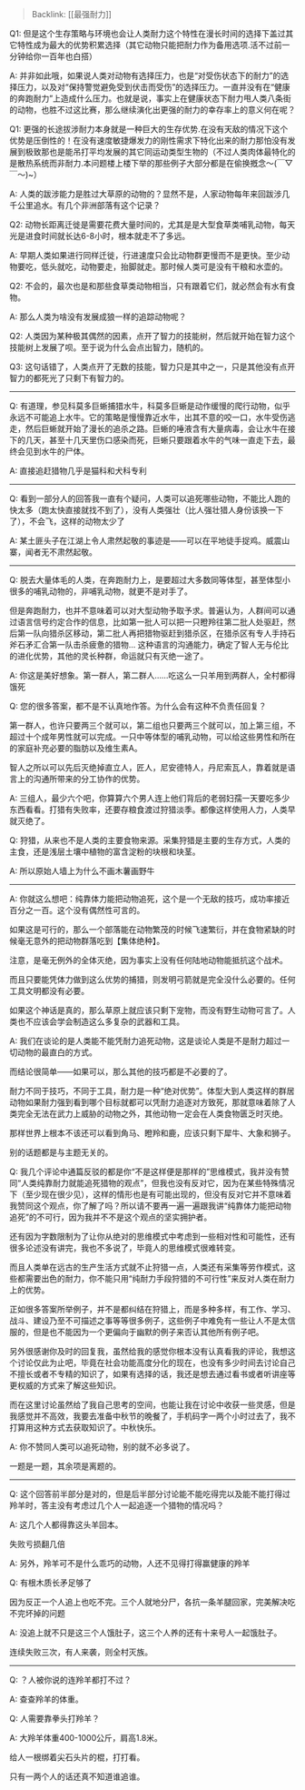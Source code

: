 > Backlink: [[最强耐力]]

Q1: 但是这个生存策略与环境也会让人类耐力这个特性在漫长时间的选择下盖过其它特性成为最大的优势积累选择（其它动物只能把耐力作为备用选项.活不过前一分钟给你一百年也白搭）

A: 并非如此哦，如果说人类对动物有选择压力，也是“对受伤状态下的耐力”的选择压力，以及对“保持警觉避免受到伏击而受伤”的选择压力。一直并没有在“健康的奔跑耐力”上造成什么压力。也就是说，事实上在健康状态下耐力甩人类八条街的动物，也胜不过这比赛，那么继续演化出更强的耐力的幸存率上的意义何在呢？

Q1: 更强的长途拔涉耐力本身就是一种巨大的生存优势.在没有天敌的情况下这个优势是压倒性的！在没有速度敏捷爆发力的刚性需求下特化出来的耐力那怕没有发展到极致那也是能吊打平均发展的其它同运动类型生物的（不过人类肉体最特化的是散热系统而非耐力.本问题楼上楼下举的那些例子大部分都是在偷换摡念～(￣▽￣～)~）

A: 人类的跋涉能力是胜过大草原的动物的？显然不是，人家动物每年来回跋涉几千公里追水。有几个非洲部落有这个记录？

Q2: 动物长距离迁徙是需要花费大量时间的，尤其是是大型食草类哺乳动物，每天光是进食时间就长达6-8小时，根本就走不了多远。

A: 早期人类如果进行同样迁徙，行进速度只会比动物群更慢而不是更快。至少动物要吃，低头就吃，动物要走，抬脚就走。那时候人类可是没有干粮和水壶的。

Q2: 不会的，最次也是和那些食草类动物相当，只有跟着它们，就必然会有水有食物。

A: 那么人类为啥没有发展成狼一样的追踪动物呢？

Q2: 人类因为某种极其偶然的因素，点开了智力的技能树，然后就开始在智力这个技能树上发展了呗。至于说为什么会点出智力，随机的。

Q3: 这句话错了，人类点开了无数的技能，智力只是其中之一，只是其他没有点开智力的都死光了只剩下有智力的。

---

Q: 有道理，参见科莫多巨蜥捕猎水牛，科莫多巨蜥是动作缓慢的爬行动物，似乎永远不可能追上水牛。它的策略是慢慢靠近水牛，出其不意的咬一口，水牛受伤逃走，然后巨蜥就开始了漫长的追杀之路。巨蜥的唾液含有大量病毒，会让水牛在接下的几天，甚至十几天里伤口感染而死，巨蜥只要跟着水牛的气味一直走下去，最终会见到水牛的尸体。

A: 直接追赶猎物几乎是猫科和犬科专利

---

Q: 看到一部分人的回答我一直有个疑问，人类可以追死哪些动物，不能比人跑的快太多（跑太快直接就找不到了），没有人类强壮（比人强壮猎人身份该换一下了），不会飞，这样的动物太少了

A: 某土匪头子在江湖上令人肃然起敬的事迹是——可以在平地徒手捉鸡。威震山寨，闻者无不肃然起敬。

---

Q: 脱去大量体毛的人类，在奔跑耐力上，是要超过大多数同等体型，甚至体型小很多的哺乳动物的，非哺乳动物，就更不是对手了。

但是奔跑耐力，也并不意味着可以对大型动物予取予求。普遍认为，人群间可以通过语言信号约定合作的信息，比如第一批人可以把一只瞪羚往第二批人处驱赶，然后第一队向猎杀区移动，第二批人再把猎物驱赶到猎杀区，在猎杀区有专人手持石斧石矛汇合第一队击杀疲惫的猎物... 这种语言的沟通能力，确定了智人无与伦比的进化优势，其他的灵长种群，命运就只有灭绝一途了。

A: 你这是美好想象。第一群人，第二群人……吃这么一只羊用到两群人，全村都得饿死

Q: 您的很多答案，都不是不认真地作答。为什么会有这种不负责任回复？

第一群人，也许只要两三个就可以，第二组也只要两三个就可以，加上第三组，不超过十个成年男性就可以完成。一只中等体型的哺乳动物，可以给这些男性和所在的家庭补充必要的脂肪以及维生素A。

智人之所以可以先后灭绝掉直立人，匠人，尼安德特人，丹尼索瓦人，靠着就是语言上的沟通所带来的分工协作的优势。

A: 三组人，最少六个吧，你算算六个男人连上他们背后的老弱妇孺一天要吃多少东西看看。打猎有失败率，还要存粮食渡过狩猎淡季。都像这样使用人力，人类早就灭绝了。

Q: 狩猎，从来也不是人类的主要食物来源。采集狩猎是主要的生存方式，人类的主食，还是浅层土壤中植物的富含淀粉的块根和块茎。

A: 所以原始人墙上为什么不画木薯画野牛

---

A: 你就这么想吧：纯靠体力能把动物追死，这个是一个无敌的技巧，成功率接近百分之一百。这个没有偶然性可言的。  
  
如果这是可行的，那么一个部落能在动物繁茂的时候飞速繁衍，并在食物紧缺的时候毫无意外的把动物群落吃到【集体绝种】。  
  
注意，是毫无例外的全体灭绝，因为事实上没有任何陆地动物能抵抗这个战术。  
  
而且只要能凭体力做到这么优势的捕猎，则发明弓箭就是完全没什么必要的。任何工具文明都没有必要。  
  
如果这个神话是真的，那么草原上就应该只剩下宠物，而没有野生动物可言了。人类也不应该会学会制造这么多复杂的武器和工具。

A: 我们在谈论的是人类能不能凭耐力追死动物，这是谈论人类是不是耐力超过一切动物的最直白的方式。  

而结论很简单——如果可以，那么其他的技巧都是不必要的了。  

耐力不同于技巧，不同于工具，耐力是一种“绝对优势”。体型大到人类这样的群居动物如果耐力强到看到哪个目标就都可以凭耐力追逐对方致死，那就意味着除了人类完全无法在武力上威胁的动物之外，其他动物一定会在人类食物匮乏时灭绝。  

那样世界上根本不该还可以看到角马、瞪羚和鹿，应该只剩下犀牛、大象和狮子。  

别的话题都是与主题无关的。

Q: 我几个评论中通篇反驳的都是你“不是这样便是那样的”思维模式，我并没有赞同“人类纯靠耐力就能追死猎物的观点”，但我也没有反对它，因为在某些特殊情况下（至少现在很少见），这样的情形也是有可能出现的，但没有反对它并不意味着我赞同这个观点，你了解了吗？所以请不要再一遍一遍跟我讲“纯靠体力能把动物追死”的不可行，因为我并不不是这个观点的坚实拥护者。  

还有因为字数限制为了让你从绝对的思维模式中考虑到一些相对性和可能性，还有很多论述没有讲完，我也不多说了，毕竟人的思维模式很难转变。  

而且人类单在远古的生产生活方式就不止狩猎一点，人类还有采集等劳作模式，这些都需要出色的耐力，你不能只用“纯耐力手段狩猎的不可行性”来反对人类在耐力上的优势。  

正如很多答案所举例子，并不是都纠结在狩猎上，而是多种多样，有工作、学习、战斗、建设乃至不可描述之事等等很多例子，这些例子中难免有一些让人不是太信服的，但是也不能因为一个更偏向于幽默的例子来否认其他所有例子吧。  

另外很感谢你及时的回复我，虽然给我的感觉你根本没有认真看我的评论，我想这个讨论仅此为止吧，毕竟在社会功能高度分化的现在，也没有多少时间去讨论自己不擅长或者不专精的知识了，如果有选择的话，我还是想去通过看书或者听讲座等更权威的方式来了解这些知识。  

而在这里讨论虽然给了我自己思考的空间，也能让我在讨论中收获一些灵感，但是我感觉并不高效，我要去准备中秋节的晚餐了，手机码字一两个小时过去了，我不打算用这种方式去获取知识了。中秋快乐。

A: 你不赞同人类可以追死动物，别的就不必多说了。  

一题是一题，其余项是离题的。

---

Q: 这个回答前半部分是对的，但是后半部分讨论能不能吃得完以及能不能打得过羚羊时，答主没有考虑过几个人一起追逐一个猎物的情况吗？

A: 这几个人都得靠这头羊回本。  

失败亏损翻几倍

A: 另外，羚羊可不是什么乖巧的动物，人还不见得打得赢健康的羚羊

Q: 有根木质长矛足够了

因为反正一个人追上也吃不完。三个人就地分尸，各抗一条羊腿回家，完美解决吃不完坏掉的问题

A: 没追上就不只是这三个人饿肚子，这三个人养的还有十来号人一起饿肚子。  

连续失败三次，有人来袭，则全村灭族。

---

Q: ？人被你说的连羚羊都打不过？

A: 查查羚羊的体重。

Q: 人需要靠拳头打羚羊？

A: 大羚羊体重400-1000公斤，肩高1.8米。  

给人一根绑着尖石头片的棍，打打看。  

只有一两个人的话还真不知道谁追谁。